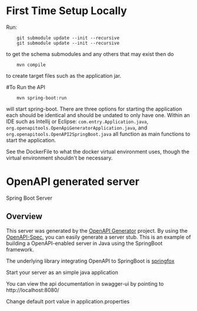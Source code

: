 # First Time Setup Locally

Run:

```
    git submodule update --init --recursive
    git submodule update --init --recursive
```

to get the schema submodules and any others that may exist then do

```
    mvn compile
```

to create target files such as the application jar.

#To Run the API

```
    mvn spring-boot:run
```

will start spring-boot. There are three options for starting the application each should be identical and should be undated to only have one. Within an IDE such as Intellij or Eclipse: `com.entry.Application.java`, `org.openapitools.OpenApiGeneratorApplication.java`, and `org.openapitools.OpenAPI2SpringBoot.java` all function as main functions to start the application.

See the DockerFile to what the docker virtual environment uses, though the virtual environment shouldn't be necessary.

# OpenAPI generated server

Spring Boot Server

## Overview

This server was generated by the [OpenAPI Generator](https://openapi-generator.tech) project.
By using the [OpenAPI-Spec](https://openapis.org), you can easily generate a server stub.
This is an example of building a OpenAPI-enabled server in Java using the SpringBoot framework.

The underlying library integrating OpenAPI to SpringBoot is [springfox](https://github.com/springfox/springfox)

Start your server as an simple java application

You can view the api documentation in swagger-ui by pointing to
http://localhost:8080/

Change default port value in application.properties
